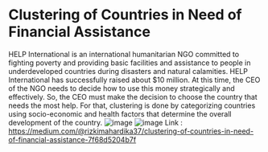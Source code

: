 # Clustering of Countries in Need of Financial Assistance
HELP International is an international humanitarian NGO committed to fighting poverty and providing basic facilities and assistance to people in underdeveloped countries during disasters and natural calamities. HELP International has successfully raised about $10 million. At this time, the CEO of the NGO needs to decide how to use this money strategically and effectively. So, the CEO must make the decision to choose the country that needs the most help. For that, clustering is done by categorizing countries using socio-economic and health factors that determine the overall development of the country.
![image](https://github.com/rizkiajimahardika/country_clustering/assets/79896604/683ca99d-5c8b-4374-afdf-0f913d08e496)
![image](https://github.com/rizkiajimahardika/country_clustering/assets/79896604/47066171-1b27-4ac7-ac9f-e46e3cf7faac)
Link : https://medium.com/@rizkimahardika37/clustering-of-countries-in-need-of-financial-assistance-7f68d5204b7f
